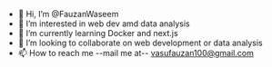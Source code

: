 - 👋 Hi, I’m @FauzanWaseem
- 👀 I’m interested in web dev amd data analysis
- 🌱 I’m currently learning Docker and next.js
- 💞️ I’m looking to collaborate on web development or data analysis
- 📫 How to reach me --mail me at-- vasufauzan100@gmail.com

<!---
FauzanWaseem786/FauzanWaseem786 is a ✨ special ✨ repository because its `README.md` (this file) appears on your GitHub profile.
You can click the Preview link to take a look at your changes.
--->

